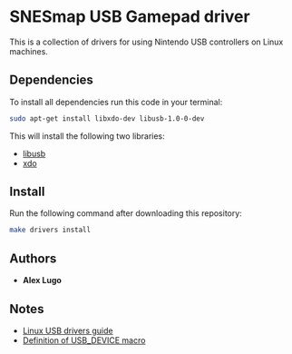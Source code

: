 # SNESmap USB Gamepad driver
This is a collection of drivers for using Nintendo USB controllers on Linux machines.

## Dependencies
To install all dependencies run this code in your terminal:

```bash
sudo apt-get install libxdo-dev libusb-1.0-0-dev
```

This will install the following two libraries:
- [libusb](http://libusb.sourceforge.net/api-1.0/libusb_api.html)
- [xdo](https://github.com/jordansissel/xdotool)

## Install
Run the following command after downloading this repository:

```bash
make drivers install
```

## Authors
- **Alex Lugo**

## Notes
- [Linux USB drivers guide](https://sysplay.github.io/books/LinuxDrivers/book/Content/Part11.html)
- [Definition of USB_DEVICE macro](https://github.com/torvalds/linux/blob/63676eefb7a026d04b51dcb7aaf54f358517a2ec/include/linux/usb.h#L986)

